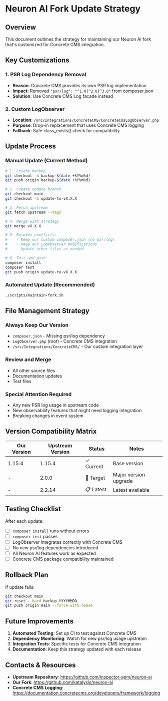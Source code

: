 # Neuron AI Fork Update Strategy

## Overview
This document outlines the strategy for maintaining our Neuron AI fork that's customized for Concrete CMS integration.

## Key Customizations

### 1. PSR Log Dependency Removal
- **Reason**: Concrete CMS provides its own PSR log implementation
- **Impact**: Removed `"psr/log": "^1.0|^2.0|^3.0"` from composer.json
- **Solution**: Use Concrete CMS Log facade instead

### 2. Custom LogObserver
- **Location**: `/src/Integrations/ConcreteCMS/ConcreteCmsLogObserver.php`
- **Purpose**: Drop-in replacement that uses Concrete CMS logging
- **Fallback**: Safe class_exists() check for compatibility

## Update Process

### Manual Update (Current Method)
```bash
# 1. Create backup
git checkout -b backup-$(date +%Y%m%d)
git push origin backup-$(date +%Y%m%d)

# 2. Create update branch  
git checkout main
git checkout -b update-to-vX.X.X

# 3. Fetch upstream
git fetch upstream --tags

# 4. Merge with strategy
git merge vX.X.X

# 5. Resolve conflicts:
#    - Keep our custom composer.json (no psr/log)
#    - Keep our LogObserver modifications
#    - Update other files as needed

# 6. Test and push
composer install
composer test
git push origin update-to-vX.X.X
```

### Automated Update (Recommended)
```bash
./scripts/maintain-fork.sh
```

## File Management Strategy

### Always Keep Our Version
- `composer.json` - Missing psr/log dependency
- `LogObserver.php` (root) - Concrete CMS integration
- `/src/Integrations/ConcreteCMS/` - Our custom integration layer

### Review and Merge
- All other source files
- Documentation updates
- Test files

### Special Attention Required
- Any new PSR log usage in upstream code
- New observability features that might need logging integration
- Breaking changes in event system

## Version Compatibility Matrix

| Our Version | Upstream Version | Status | Notes |
|-------------|------------------|--------|-------|
| 1.15.4      | 1.15.4          | ✓ Current | Base version |
| -           | 2.0.0           | 🔄 Target | Major version upgrade |
| -           | 2.2.14          | 📋 Latest | Latest available |

## Testing Checklist

After each update:

- [ ] `composer install` runs without errors
- [ ] `composer test` passes
- [ ] LogObserver integrates correctly with Concrete CMS
- [ ] No new psr/log dependencies introduced
- [ ] All Neuron AI features work as expected
- [ ] Concrete CMS package compatibility maintained

## Rollback Plan

If update fails:
```bash
git checkout main
git reset --hard backup-YYYYMMDD
git push origin main --force-with-lease
```

## Future Improvements

1. **Automated Testing**: Set up CI to test against Concrete CMS
2. **Dependency Monitoring**: Watch for new psr/log usage upstream
3. **Integration Tests**: Specific tests for Concrete CMS integration
4. **Documentation**: Keep this strategy updated with each release

## Contacts & Resources

- **Upstream Repository**: https://github.com/inspector-apm/neuron-ai
- **Our Fork**: https://github.com/katalysis/neuron-ai  
- **Concrete CMS Logging**: https://documentation.concretecms.org/developers/framework/logging
